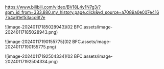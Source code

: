 https://www.bilibili.com/video/BV18L4y1N7g3/?spm_id_from=333.880.my_history.page.click&vd_source=a7089a0e007e4167b4a61ef53acc6f7e

![image-20240117185028943](02 BFC.assets/image-20240117185028943.png)

![image-20240117190155775](02 BFC.assets/image-20240117190155775.png)

![image-20240117192504334](02 BFC.assets/image-20240117192504334.png)

